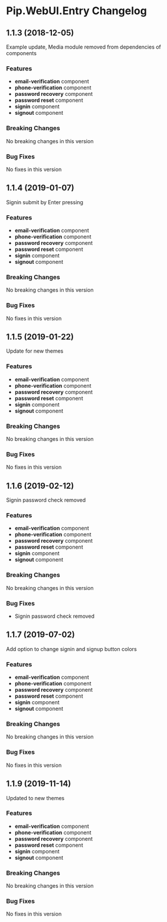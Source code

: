 # Pip.WebUI.Entry Changelog

## <a name="1.1.3"></a> 1.1.3 (2018-12-05)

Example update, Media module removed from dependencies of components

### Features
* **email-verification** component
* **phone-verification** component
* **password recovery** component
* **password reset** component
* **signin** component
* **signout** component

### Breaking Changes
No breaking changes in this version

### Bug Fixes
No fixes in this version 

## <a name="1.1.4"></a> 1.1.4 (2019-01-07)

Signin submit by Enter pressing

### Features
* **email-verification** component
* **phone-verification** component
* **password recovery** component
* **password reset** component
* **signin** component
* **signout** component

### Breaking Changes
No breaking changes in this version

### Bug Fixes
No fixes in this version

## <a name="1.1.5"></a> 1.1.5 (2019-01-22)

Update for new themes

### Features
* **email-verification** component
* **phone-verification** component
* **password recovery** component
* **password reset** component
* **signin** component
* **signout** component

### Breaking Changes
No breaking changes in this version

### Bug Fixes
No fixes in this version

## <a name="1.1.6"></a> 1.1.6 (2019-02-12)

Signin password check removed

### Features
* **email-verification** component
* **phone-verification** component
* **password recovery** component
* **password reset** component
* **signin** component
* **signout** component

### Breaking Changes
No breaking changes in this version

### Bug Fixes
* Signin password check removed

## <a name="1.1.7"></a> 1.1.7 (2019-07-02)

Add option to change signin and signup button colors

### Features
* **email-verification** component
* **phone-verification** component
* **password recovery** component
* **password reset** component
* **signin** component
* **signout** component

### Breaking Changes
No breaking changes in this version

### Bug Fixes
No fixes in this version

## <a name="1.1.9"></a> 1.1.9 (2019-11-14)

Updated to new themes

### Features
* **email-verification** component
* **phone-verification** component
* **password recovery** component
* **password reset** component
* **signin** component
* **signout** component

### Breaking Changes
No breaking changes in this version

### Bug Fixes
No fixes in this version